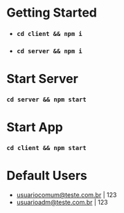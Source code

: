 # Getting Started

- ### `cd client && npm i`
- ### `cd server && npm i`
  
# Start Server

### `cd server && npm start`

# Start App

### `cd client && npm start`

# Default Users

- usuariocomum@teste.com.br | 123
- usuarioadm@teste.com.br | 123
